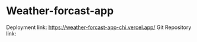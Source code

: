 # Weather-forcast-app
Deployment link: https://weather-forcast-app-chi.vercel.app/
Git Repository link: 
